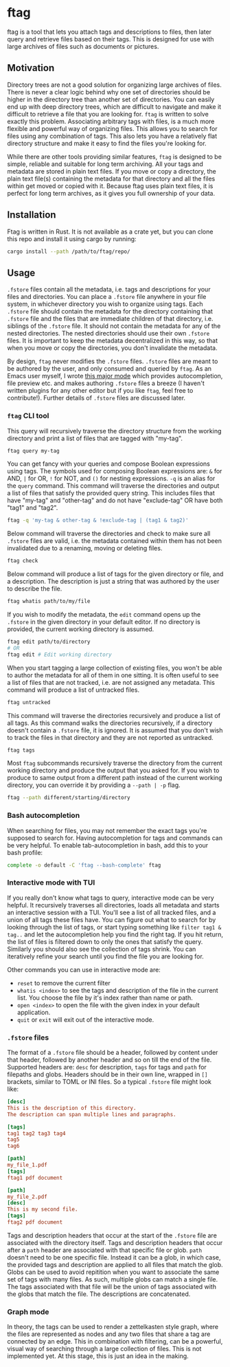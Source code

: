 # ftag

ftag is a tool that lets you attach tags and descriptions to files,
then later query and retrieve files based on their tags. This is
designed for use with large archives of files such as documents or
pictures.

## Motivation

Directory trees are not a good solution for organizing large archives
of files. There is never a clear logic behind why one set of
directories should be higher in the directory tree than another set of
directories. You can easily end up with deep directory trees, which
are difficult to navigate and make it difficult to retrieve a file
that you are looking for. `ftag` is written to solve exactly this
problem. Associating arbitrary tags with files, is a much more
flexible and powerful way of organizing files. This allows you to
search for files using any combination of tags. This also lets you
have a relatively flat directory structure and make it easy to find
the files you're looking for.

While there are other tools providing similar features, `ftag` is
designed to be simple, reliable and suitable for long term
archiving. All your tags and metadata are stored in plain text
files. If you move or copy a directory, the plain text file(s)
containing the metadata for that directory and all the files within
get moved or copied with it. Because ftag uses plain text files, it
is perfect for long term archives, as it gives you full ownership of
your data.

## Installation

Ftag is written in Rust. It is not available as a crate yet, but you
can clone this repo and install it using cargo by running:

```bash
cargo install --path /path/to/ftag/repo/
```

## Usage

`.fstore` files contain all the metadata, i.e. tags and descriptions
for your files and directories. You can place a `.fstore` file
anywhere in your file system, in whichever directory you wish to
organize using tags. Each `.fstore` file should contain the metadata
for the directory containing that `.fstore` file and the files that
are immediate children of that directory, i.e. siblings of the
`.fstore` file. It should not contain the metadata for any of the
nested directories. The nested directories should use their own
`.fstore` files. It is important to keep the metadata decentralized in
this way, so that when you move or copy the directories, you don't
invalidate the metadata.

By design, `ftag` never modifies the `.fstore` files. `.fstore`
files are meant to be authored by the user, and only consumed and
queried by `ftag`. As an Emacs user myself, I wrote [this major
mode](https://github.com/ranjeethmahankali/fstore-mode) which provides
autocompletion, file preview etc. and makes authoring `.fstore` files
a breeze (I haven't written plugins for any other editor but if you
like `ftag`, feel free to contribute!). Further details of `.fstore`
files are discussed later.

### `ftag` CLI tool

This query will recursively traverse the directory structure from the
working directory and print a list of files that are tagged with
"my-tag".

```bash
ftag query my-tag
```

You can get fancy with your queries and compose Boolean expressions
using tags. The symbols used for composing Boolean expressions are:
`&` for AND, `|` for OR, `!` for NOT, and `()` for nesting
expressions. `-q` is an alias for the `query` command. This command
will traverse the directories and output a list of files that satisfy
the provided query string. This includes files that have "my-tag" and
"other-tag" and do not have "exclude-tag" OR have both "tag1" and
"tag2".

```bash
ftag -q 'my-tag & other-tag & !exclude-tag | (tag1 & tag2)'
```

Below command will traverse the directories and check to make sure all
`.fstore` files are valid, i.e. the metadata contained within them has
not been invalidated due to a renaming, moving or deleting files.

```bash
ftag check
```

Below command will produce a list of tags for the given directory or
file, and a description. The description is just a string that was
authored by the user to describe the file.

```bash
ftag whatis path/to/my/file
```

If you wish to modify the metadata, the `edit` command opens up the
`.fstore` in the given directory in your default editor. If no
directory is provided, the current working directory is assumed.

```bash
ftag edit path/to/directory
# OR
ftag edit # Edit working directory
```

When you start tagging a large collection of existing files, you won't
be able to author the metadata for all of them in one sitting. It is
often useful to see a list of files that are not tracked, i.e. are not
assigned any metadata. This command will produce a list of untracked
files.

```bash
ftag untracked
```

This command will traverse the directories recursively and produce a
list of all tags. As this command walks the directories recursively,
if a directory doesn't contain a `.fstore` file, it is ignored. It is
assumed that you don't wish to track the files in that directory and
they are not reported as untracked.

```bash
ftag tags
```

Most `ftag` subcommands recursively traverse the directory from the
current working directory and produce the output that you asked
for. If you wish to produce to same output from a different path
instead of the current working directory, you can override it by
providing a `--path | -p` flag.

```bash
ftag --path different/starting/directory
```

### Bash autocompletion

When searching for files, you may not remember the exact tags you're
supposed to search for. Having autocompletion for tags and commands
can be very helpful. To enable tab-autocompletion in bash, add this to your bash profile:
```bash
complete -o default -C 'ftag --bash-complete' ftag
```

### Interactive mode with TUI

If you really don't know what tags to query, interactive mode can be
very helpful. It recursively traverses all directories, loads all
metadata and starts an interactive session with a TUI. You'll see a
list of all tracked files, and a union of all tags these files
have. You can figure out what to search for by looking through the
list of tags, or start typing something like `filter tag1 & tag..` and
let the autocompletion help you find the right tag. If you hit return,
the list of files is filtered down to only the ones that satisfy the
query. Similarly you should also see the collection of tags
shrink. You can iteratively refine your search until you find the file
you are looking for.

Other commands you can use in interactive mode are:
- `reset` to remove the current filter
- `whatis <index>` to see the tags and description of the file in the
  current list. You choose the file by it's index rather than name or
  path.
- `open <index>` to open the file with the given index in your default
  application.
- `quit` or `exit` will exit out of the interactive mode.

### `.fstore` files

The format of a `.fstore` file should be a header, followed by content
under that header, followed by another header and so on till the end
of the file. Supported headers are: `desc` for description, `tags` for
tags and `path` for filepaths and globs. Headers should be in their
own line, wrapped in `[]` brackets, similar to TOML or INI files. So a
typical `.fstore` file might look like:

```ini
[desc]
This is the description of this directory.
The description can span multiple lines and paragraphs.

[tags]
tag1 tag2 tag3 tag4
tag5
tag6

[path]
my_file_1.pdf
[tags]
ftag1 pdf document

[path]
my_file_2.pdf
[desc]
This is my second file.
[tags]
ftag2 pdf document
```

Tags and description headers that occur at the start of the `.fstore`
file are associated with the directory itself. Tags and description
headers that occur after a `path` header are associated with that
specific file or glob. `path` doesn't need to be one specific
file. Instead it can be a glob, in which case, the provided tags and
description are applied to all files that match the glob. Globs can be
used to avoid repitition when you want to associate the same set of
tags with many files. As such, multiple globs can match a single
file. The tags associated with that file will be the union of tags
associated with the globs that match the file. The descriptions are
concatenated.

### Graph mode

In theory, the tags can be used to render a zettelkasten style graph,
where the files are represented as nodes and any two files that share
a tag are connected by an edge. This in combination with filtering,
can be a powerful, visual way of searching through a large collection
of files. This is not implemented yet. At this stage, this is just an
idea in the making.
